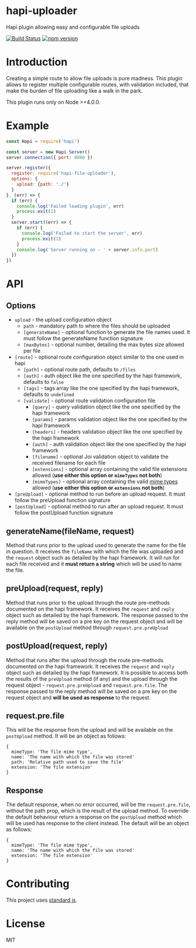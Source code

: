 # hapi-uploader
Hapi plugin allowing easy and configurable file uploads

[![Build Status](https://travis-ci.org/jgantunes/hapi-uploader.svg?branch=master)](https://travis-ci.org/jgantunes/hapi-uploader)
[![npm version](https://img.shields.io/npm/v/hapi-uploader.svg)](https://www.npmjs.com/package/hapi-uploader)

# Introduction

Creating a simple route to allow file uploads is pure madness. This plugin allows to register multiple configurable routes, with validation included, that make the burden of file uploading like a walk in the park.

This plugin runs only on Node >=4.0.0.

# Example

```javascript
const Hapi = require('hapi')

const server = new Hapi.Server()
server.connection({ port: 8080 })

server.register({
  register: require('hapi-file-uploader'),
  options: {
    upload: {path: './'}
  }
}, (err) => {
  if (err) {
    console.log('Failed loading plugin', err)
    process.exit(1)
  }
  server.start((err) => {
    if (err) {
      console.log('Failed to start the server', err)
      process.exit(1)
    }
    console.log('Server running on - ' + server.info.port)
  })
})
```

# API

## Options
- `upload` - the upload configuration object
    - `path` - mandatory path to where the files should be uploaded
    - `[generateName]` - optional function to generate the file names used. It must follow the generateName function signature
    - `[maxBytes]` - optional number, detailing the max bytes size allowed per file
- `[route]` - optional route configuration object similar to the one used in hapi
    - `[path]` - optional route path, defaults to `/files`
    - `[auth]` - auth object like the one specified by the hapi framework, defaults to `false`
    - `[tags]` - tags array like the one specified by the hapi framework, defaults to `undefined`
    - `[validate]` - optional route validation configuration file
        - `[query]` - query validation object like the one specified by the hapi framework
        - `[params]` - params validation object like the one specified by the hapi framework
        - `[headers]` - headers validation object like the one specified by the hapi framework
        - `[auth]` - auth validation object like the one specified by the hapi framework
        - `[filename]` - optional Joi validation object to validate the received filename for each file
        - `[extensions]` - optional array containing the valid file extensions allowed (**use either this option or `mimeTypes` not both**)
        - `[mimeTypes]` - optional array containing the valid [mime types](https://en.wikipedia.org/wiki/Media_type) allowed (**use either this option or `extensions` not both**)
- `[preUpload]` - optional method to run before an upload request. It must follow the preUpload function signature
- `[postUpload]` - optional method to run after an upload request. It must follow the postUpload function signature

## generateName(fileName, request)
Method that runs prior to the upload used to generate the name for the file in question. It receives the `fileName` with which the file was uploaded and the `request` object such as detailed by the hapi framework. It will run for each file received and it **must return a string** which will be used to name the file.

## preUpload(request, reply)
Method that runs prior to the upload through the route pre-methods documented on the hapi framework. It receives the `request` and `reply` object such as detailed by the hapi framework. The response passed to the reply method will be saved on a pre key on the request object and will be available on the `postUpload` method through `request.pre.preUpload`

## postUpload(request, reply)
Method that runs after the upload through the route pre-methods documented on the hapi framework. It receives the `request` and `reply` object such as detailed by the hapi framework. It is possible to access both the results of the `preUpload` method (if any) and the upload through the request object - `request.pre.preUpload` and `request.pre.file`. The response passed to the reply method will be saved on a pre key on the request object and **will be used as response** to the request.

## request.pre.file
This will be the response from the upload and will be available on the `postUpload` method. It will be an object as follows:
```
{
  mimeType: 'The file mime type',
  name: 'The name with which the file was stored'
  path: 'Relative path used to save the file'
  extension: 'The file extension'
}
```

## Response
The default response, when no error occurred, will be the `request.pre.file`, without the path prop, which is the result of the upload method. To override the default behaviour return a response on the `postUpload` method which will be used has response to the client instead.
The default will be an object as follows:
```
{
  mimeType: 'The file mime type',
  name: 'The name with which the file was stored'
  extension: 'The file extension'
}
```

# Contributing

This project uses [standard js](https://github.com/feross/standard).

# License

MIT

